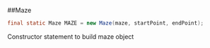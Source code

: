 

##Maze
```java
final static Maze MAZE = new Maze(maze, startPoint, endPoint);
```
Constructor statement to build maze object


